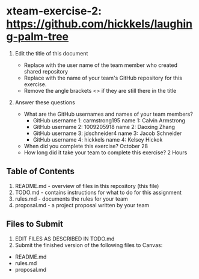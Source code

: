 # xteam-exercise-2: https://github.com/hickkels/laughing-palm-tree

1. Edit the title of this document
   * Replace <UserName> with the user name of the team member who created shared repository
   * Replace <GitHubRepositoryName> with the name of your team's GitHub repository for this exercise.
   * Remove the angle brackets <> if they are still there in the title

2. Answer these questions
   * What are the GitHub usernames and names of your team members?
       * GitHub username 1: carmstrong195     name 1: Calvin Armstrong
       * GitHub username 2: 1009205918        name 2: Daoxing Zhang
       * GitHub username 3: jdschneider4      name 3: Jacob Schneider
       * GitHub username 4: hickkels          name 4: Kelsey Hickok
   * When did you complete this exercise?
   October 28
   * How long did it take your team to complete this exercise? 
   2 Hours
## Table of Contents

1. README.md - overview of files in this repository (this file)
2. TODO.md - contains instructions for what to do for this assignment
3. rules.md - documents the rules for your team
4. proposal.md - a project proposal written by your team

## Files to Submit

1. EDIT FILES AS DESCRIBED IN TODO.md
2. Submit the finished version of the following files to Canvas:

* README.md
* rules.md
* proposal.md
